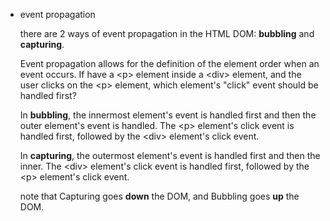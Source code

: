 -   event propagation
    
    there are 2 ways of event propagation in the HTML DOM: **bubbling** and **capturing**.
    
    Event propagation allows for the definition of the element order when an event occurs. If have a \<p> element inside a \<div> element, and the user clicks on the \<p> element, which element's "click" event should be handled first?
    
    In **bubbling**, the innermost element's event is handled first and then the outer element's event is handled. The \<p> element's click event is handled first, followed by the \<div> element's click event.
    
    In **capturing**, the outermost element's event is handled first and then the inner. The \<div> element's click event is handled first, followed by the \<p> element's click event.
    
    note that Capturing goes **down** the DOM, and Bubbling goes **up** the DOM.